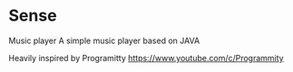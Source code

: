 # Sense
Music player
A simple music player based on JAVA

Heavily inspired by Programitty
https://www.youtube.com/c/Programmity
